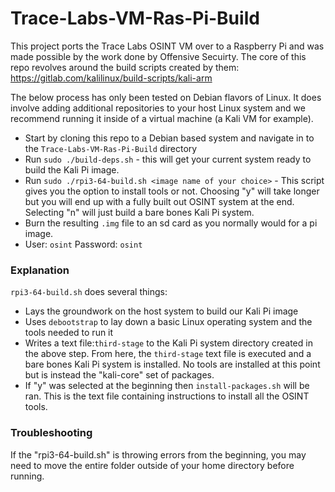 # Trace-Labs-VM-Ras-Pi-Build

This project ports the Trace Labs OSINT VM over to a Raspberry Pi and was made possible by the work done by Offensive Secuirty. The core of this repo revolves around the build scripts created by them: 
https://gitlab.com/kalilinux/build-scripts/kali-arm

The below process has only been tested on Debian flavors of Linux. It does involve adding additional repositories to your host Linux system and we recommend running it inside of a virtual machine (a Kali VM for example).
* Start by cloning this repo to a Debian based system and navigate in to the `Trace-Labs-VM-Ras-Pi-Build` directory
* Run `sudo ./build-deps.sh` - this will get your current system ready to build the Kali Pi image.
* Run `sudo ./rpi3-64-build.sh <image name of your choice>` - This script gives you the option to install tools or not. Choosing "y" will take longer but you will end up with a fully built out OSINT system at the end. Selecting "n" will just build a bare bones Kali Pi system.
* Burn the resulting `.img` file to an sd card as you normally would for a pi image.
* User: `osint` Password: `osint`


### Explanation
`rpi3-64-build.sh` does several things:
* Lays the groundwork on the host system to build our Kali Pi image
* Uses `debootstrap` to lay down a basic Linux operating system and the tools needed to run it
* Writes a text file:`third-stage` to the Kali Pi system directory created in the above step. From here, the `third-stage` text file is executed and a bare bones Kali Pi system is installed. No tools are installed at this point but is instead the "kali-core" set of packages.
* If "y" was selected at the beginning then `install-packages.sh` will be ran. This is the text file containing instructions to install all the OSINT tools.



### Troubleshooting 
If the "rpi3-64-build.sh" is throwing errors from the beginning, you may need to move the entire folder outside of your home directory before running.
